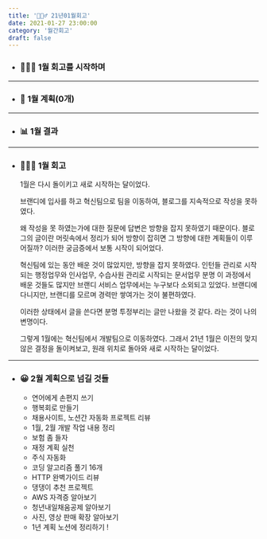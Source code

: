 ```yaml
---
title: '🙇🏻‍♂️ 21년01월회고'
date: 2021-01-27 23:00:00
category: '월간회고'
draft: false
---
```


- ### 🙇🏻‍♂️ 1월 회고를 시작하며


---

- ### 📅 1월 계획(0개)


---

- ### 📊 1월 결과


---

- ### 🙇🏻‍♂️ 1월 회고

  1월은 다시 돌이키고 새로 시작하는 달이었다.

  브랜디에 입사를 하고 혁신팀으로 팀을 이동하여, 블로그를 지속적으로 작성을 못하였다. 

  왜 작성을 못 하였는가에 대한 질문에 답변은 방향을 잡지 못하였기 때문이다. 블로그의 글이란 머릿속에서 정리가 되어 방향이 잡히면 그 방향에 대한 계획들이 이루어질까? 이러한 궁금증에서 보통 시작이 되어었다.
  
  혁신팀에 있는 동안 배운 것이 많았지만, 방향을 잡지 못하였다. 인턴들 관리로 시작되는 행정업무와 인사업무, 수습사원 관리로 시작되는 문서업무 분명 이 과정에서 배운 것들도 많지만 브랜디 서비스 업무에서는 누구보다 소외되고 있었다. 브랜디에 다니지만, 브랜디를 모르며 경력만 쌓여가는 것이 불편하였다.
  
  이러한 상태에서 글을 쓴다면 분명 투정부리는 글만 나왔을 것 같다. 라는 것이 나의 변명이다.
  
  그렇게 1월에는 혁신팀에서 개발팀으로 이동하였다. 그래서 21년 1월은 이전의 맞지 않은 결정을 돌이켜보고, 원래 위치로 돌아와 새로 시작하는 달이었다.

---

- ### 😀 2월 계획으로 넘길 것들
  - 연어에게 손편지 쓰기
  - 행복회로 만들기
  - 채용사이트, 노션간 자동화 프로젝트 리뷰
  - 1월, 2월 개발 작업 내용 정리
  - 보험 좀 들자
  - 재정 계획 실천
  - 주식 자동화
  - 코딩 알고리즘 풀기 16개
  - HTTP 완벽가이드 리뷰
  - 댕댕이 추천 프로젝트
  - AWS 자격증 알아보기
  - 청년내일채움공제 알아보기
  - 사진, 영상 판매 확장 알아보기
  - 1년 계획 노션에 정리하기 !